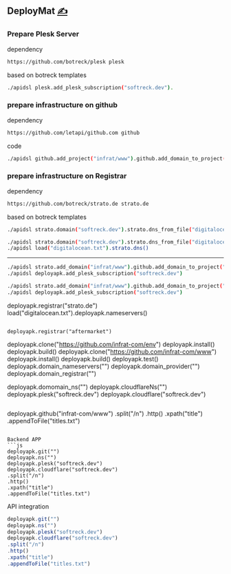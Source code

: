 
## DeployMat [<span style='font-size:20px;'>&#x270D;</span>](https://github.com/deploymat/bash/edit/main/DOCS/DEPLOY.md)


### Prepare Plesk Server

dependency
```bash
https://github.com/botreck/plesk plesk
```

based on botreck templates
```bash
./apidsl plesk.add_plesk_subscription("softreck.dev").
```


### prepare infrastructure on github

dependency
```bash
https://github.com/letapi/github.com github
```

code
```bash
./apidsl github.add_project("infrat/www").github.add_domain_to_project("infrat.com").github.set_template("infrat.com","black")
```



### prepare infrastructure on Registrar

dependency
```bash
https://github.com/botreck/strato.de strato.de
```

based on botreck templates
```bash
./apidsl strato.domain("softreck.dev").strato.dns_from_file("digitalocean.txt")
```

```bash
./apidsl strato.domain("softreck.dev").strato.dns_from_file("digitalocean.txt")
./apidsl load("digitalocean.txt").strato.dns()
```

---

```bash
./apidsl strato.add_domain("infrat/www").github.add_domain_to_project("infrat.com").github.set_template("infrat.com","black")
./apidsl deployapk.add_plesk_subscription("softreck.dev")
```

```bash
./apidsl strato.add_domain("infrat/www").github.add_domain_to_project("infrat.com").github.set_template("infrat.com","black")
./apidsl deployapk.add_plesk_subscription("softreck.dev")
```


deployapk.registrar("strato.de")
load("digitalocean.txt").deployapk.nameservers()

```

deployapk.registrar("aftermarket")

```
deployapk.clone("https://github.com/infrat-com/env")
deployapk.install()
deployapk.build()
deployapk.clone("https://github.com/infrat-com/www")
deployapk.install()
deployapk.build()
deployapk.test()
deployapk.domain_nameservers("")
deployapk.domain_provider("")
deployapk.domain_registrar("")

deployapk.domomain_ns("")
deployapk.cloudflareNs("")
deployapk.plesk("softreck.dev")
deployapk.cloudflare("softreck.dev")
```

```
deployapk.github("infrat-com/www")
.split("/n")
.http()
.xpath("title")
.appendToFile("titles.txt")
```

Backend APP
```js
deployapk.git("")
deployapk.ns("")
deployapk.plesk("softreck.dev")
deployapk.cloudflare("softreck.dev")
.split("/n")
.http()
.xpath("title")
.appendToFile("titles.txt")
```

API integration
```js
deployapk.git("")
deployapk.ns("")
deployapk.plesk("softreck.dev")
deployapk.cloudflare("softreck.dev")
.split("/n")
.http()
.xpath("title")
.appendToFile("titles.txt")
```